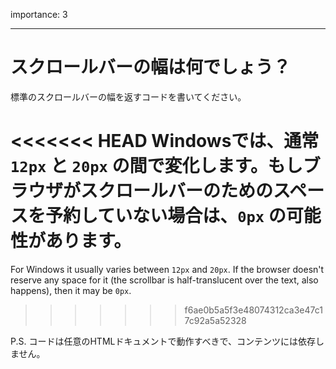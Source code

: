 importance: 3

---

# スクロールバーの幅は何でしょう？

標準のスクロールバーの幅を返すコードを書いてください。

<<<<<<< HEAD
Windowsでは、通常 `12px` と `20px` の間で変化します。もしブラウザがスクロールバーのためのスペースを予約していない場合は、`0px` の可能性があります。
=======
For Windows it usually varies between `12px` and `20px`. If the browser doesn't reserve any space for it (the scrollbar is half-translucent over the text, also happens), then it may be `0px`.
>>>>>>> f6ae0b5a5f3e48074312ca3e47c17c92a5a52328

P.S. コードは任意のHTMLドキュメントで動作すべきで、コンテンツには依存しません。
